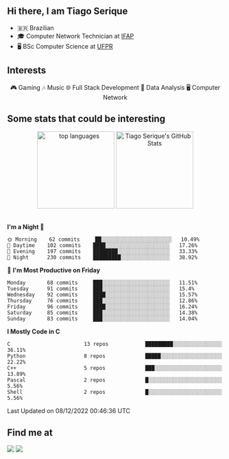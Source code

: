 
<h2> Hi there, I am Tiago Serique</h2>

<div>
	<ul>
		<li>🇧🇷 Brazilian</li>
		<li>🎓 Computer Network Technician at <a href="https://www.ifap.edu.br/">IFAP</a></li>
		<li>🖥️ BSc Computer Science at <a href="https://www.ufpr.br/portalufpr/">UFPR</a></li>
	</ul>
</div>


<h2>Interests</h2>

<div align="center">
	🎮 Gaming 🎶 Music 🌐 Full Stack Development 🎲 Data Analysis 🖥️ Computer Network
</div>


<h2>Some stats that could be interesting</h2>

<div align="center">
	<img height="180em" src="https://github-readme-stats.vercel.app/api/top-langs/?layout=compact&theme=tokyonight&username=tiagoserique&langs_count=10&hide=makefile&exclude_repo=vim-mods" alt="top languages">
	<img height="180em" src="https://github-readme-stats.vercel.app/api?username=tiagoserique&count_private=true&show_icons=true&theme=tokyonight&include_all_commits=true" alt="Tiago Serique's GitHub Stats">
</div> 

<br>

<!--START_SECTION:waka-->
**I'm a Night 🦉** 

```text
🌞 Morning    62 commits     ██░░░░░░░░░░░░░░░░░░░░░░░   10.49% 
🌆 Daytime    102 commits    ████░░░░░░░░░░░░░░░░░░░░░   17.26% 
🌃 Evening    197 commits    ████████░░░░░░░░░░░░░░░░░   33.33% 
🌙 Night      230 commits    █████████░░░░░░░░░░░░░░░░   38.92%

```
📅 **I'm Most Productive on Friday** 

```text
Monday       68 commits     ███░░░░░░░░░░░░░░░░░░░░░░   11.51% 
Tuesday      91 commits     ███░░░░░░░░░░░░░░░░░░░░░░   15.4% 
Wednesday    92 commits     ████░░░░░░░░░░░░░░░░░░░░░   15.57% 
Thursday     76 commits     ███░░░░░░░░░░░░░░░░░░░░░░   12.86% 
Friday       96 commits     ████░░░░░░░░░░░░░░░░░░░░░   16.24% 
Saturday     85 commits     ███░░░░░░░░░░░░░░░░░░░░░░   14.38% 
Sunday       83 commits     ███░░░░░░░░░░░░░░░░░░░░░░   14.04%

```


**I Mostly Code in C** 

```text
C                        13 repos            █████████░░░░░░░░░░░░░░░░   36.11% 
Python                   8 repos             █████░░░░░░░░░░░░░░░░░░░░   22.22% 
C++                      5 repos             ███░░░░░░░░░░░░░░░░░░░░░░   13.89% 
Pascal                   2 repos             █░░░░░░░░░░░░░░░░░░░░░░░░   5.56% 
Shell                    2 repos             █░░░░░░░░░░░░░░░░░░░░░░░░   5.56%

```



 Last Updated on 08/12/2022 00:46:36 UTC
<!--END_SECTION:waka-->



<h2>Find me at</h2>

<div>
	<a href="https://www.linkedin.com/in/tiago-serique"><img src="https://img.shields.io/badge/LinkedIn-0077B5?style=for-the-badge&logo=linkedin&logoColor=white"></a>
	<a href="https://www.instagram.com/tecseit/"><img src="https://img.shields.io/badge/Instagram-E4405F?style=for-the-badge&logo=instagram&logoColor=white"></a>
</div>
